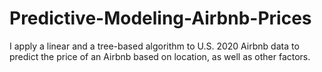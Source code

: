# Predictive-Modeling-Airbnb-Prices
I apply a linear and a tree-based algorithm to U.S. 2020 Airbnb data to predict the price of an Airbnb based on location, as well as other factors.
